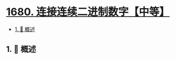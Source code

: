 # [1680. 连接连续二进制数字【中等】](https://github.com/tnotesjs/TNotes.leetcode/tree/main/notes/1680.%20%E8%BF%9E%E6%8E%A5%E8%BF%9E%E7%BB%AD%E4%BA%8C%E8%BF%9B%E5%88%B6%E6%95%B0%E5%AD%97%E3%80%90%E4%B8%AD%E7%AD%89%E3%80%91)

<!-- region:toc -->

- [1. 📝 概述](#1--概述)

<!-- endregion:toc -->

## 1. 📝 概述
